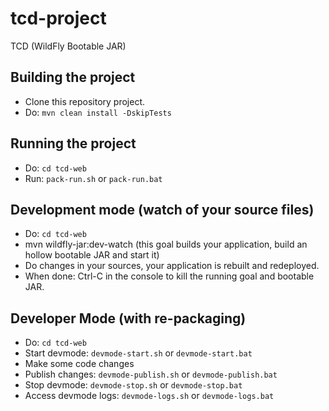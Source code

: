# tcd-project
TCD (WildFly Bootable JAR)

## Building the project

* Clone this repository project.
* Do: `mvn clean install -DskipTests`

## Running the project

* Do: `cd tcd-web`
* Run: `pack-run.sh` or `pack-run.bat`


## Development mode (watch of your source files)
* Do: `cd tcd-web`
* mvn wildfly-jar:dev-watch (this goal builds your application, build an hollow bootable JAR and start it)
* Do changes in your sources, your application is rebuilt and redeployed.
* When done: Ctrl-C in the console to kill the running goal and bootable JAR.



## Developer Mode  (with re-packaging)
* Do: `cd tcd-web`
* Start devmode: `devmode-start.sh` or `devmode-start.bat`
* Make some code changes
* Publish changes: `devmode-publish.sh` or `devmode-publish.bat`
* Stop devmode: `devmode-stop.sh` or `devmode-stop.bat`
* Access devmode logs: `devmode-logs.sh` or `devmode-logs.bat`
